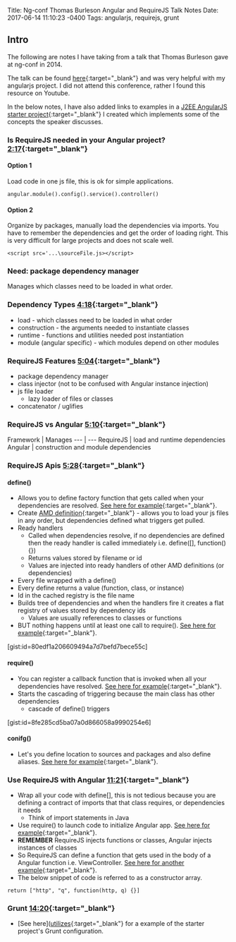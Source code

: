 Title: Ng-conf Thomas Burleson Angular and RequireJS Talk Notes
Date: 2017-06-14 11:10:23 -0400
Tags: angularjs, requirejs, grunt

## Intro

<!-- PELICAN_BEGIN_SUMMARY -->
The following are notes I have taking from a talk that Thomas Burleson gave at ng-conf in 2014.
<!-- PELICAN_END_SUMMARY -->
The talk can be found [here](https://www.youtube.com/watch?v=4yulGISBF8w){:target="_blank"} and was very helpful with my angularjs project.  I did not attend this conference, rather I found this resource on Youtube.

In the below notes, I have also added links to examples in a [J2EE AngularJS starter project](https://github.com/rossgodwin/rg-archetype-j2ee-angularjs){:target="_blank"} I created which implements some of the concepts the speaker discusses.

### Is RequireJS needed in your Angular project? [2:17](https://www.youtube.com/watch?v=4yulGISBF8w#t=02m17s){:target="_blank"}

#### Option 1

Load code in one js file, this is ok for simple applications.

```angular.module().config().service().controller()```

#### Option 2

Organize by packages, manually load the dependencies via imports.  You have to remember the dependencies and get the order of loading right.  This is very difficult for large projects and does not scale well.

```<script src='...\sourceFile.js></script>```

### Need: package dependency manager

Manages which classes need to be loaded in what order.

### Dependency Types [4:18](https://www.youtube.com/watch?v=4yulGISBF8w#t=04m18s){:target="_blank"}

* load - which classes need to be loaded in what order
* construction - the arguments needed to instantiate classes
* runtime - functions and utilities needed post instantiation
* module (angular specific) - which modules depend on other modules

### RequireJS Features [5:04](https://www.youtube.com/watch?v=4yulGISBF8w#t=05m04s){:target="_blank"}

* package dependency manager
* class injector (not to be confused with Angular instance injection)
* js file loader
    * lazy loader of files or classes
* concatenator / uglifies

### RequireJS vs Angular [5:10](https://www.youtube.com/watch?v=4yulGISBF8w#t=05m10s){:target="_blank"}

<div class="article_content_table0" markdown=1>
Framework | Manages
--- | ---
RequireJS | load and runtime dependencies
Angular | construction and module dependencies
</div>

### RequireJS Apis [5:28](https://www.youtube.com/watch?v=4yulGISBF8w#t=05m28s){:target="_blank"}

#### **define()**

* Allows you to define factory function that gets called when your dependencies are resolved.  [See here for example](https://github.com/rossgodwin/rg-archetype-j2ee-angularjs/blob/62336a6e6a6c4f8e234f6e52e8c07da315dc8c25/WebContent/client/src/app/public/MainModule.js#L1){:target="_blank"}.
* Create [AMD definition](https://github.com/amdjs/amdjs-api/wiki/AMD){:target="_blank"} - allows you to load your js files in any order, but dependencies defined what triggers get pulled.
* Ready handlers
    * Called when dependencies resolve, if no dependencies are defined then the ready handler is called immediately i.e. define([], function(){})
    * Returns values stored by filename or id
    * Values are injected into ready handlers of other AMD definitions (or dependencies)
* Every file wrapped with a define()
* Every define returns a value (function, class, or instance)
* Id in the cached registry is the file name
* Builds tree of dependencies and when the handlers fire it creates a flat registry of values stored by dependency ids
    * Values are usually references to classes or functions
* BUT nothing happens until at least one call to require().  [See here for example](https://github.com/rossgodwin/rg-archetype-j2ee-angularjs/blob/62336a6e6a6c4f8e234f6e52e8c07da315dc8c25/WebContent/client/src/assets/js/boot-public.js#L47){:target="_blank"}.

[gist:id=80edf1a206609494a7d7befd7bece55c]

#### **require()**

* You can register a callback function that is invoked when all your dependencies have resolved.  [See here for example](https://github.com/rossgodwin/rg-archetype-j2ee-angularjs/blob/62336a6e6a6c4f8e234f6e52e8c07da315dc8c25/WebContent/client/src/assets/js/boot-public.js#L47){:target="_blank"}.
* Starts the cascading of triggering because the main class has other dependencies
    * cascade of define() triggers

[gist:id=8fe285cd5ba07a0d866058a9990254e6]

#### **conifg()**

* Let's you define location to sources and packages and also define aliases.  [See here for example](https://github.com/rossgodwin/rg-archetype-j2ee-angularjs/blob/62336a6e6a6c4f8e234f6e52e8c07da315dc8c25/WebContent/client/src/assets/js/boot-public.js#L24){:target="_blank"}.

### Use RequireJS with Angular [11:21](https://www.youtube.com/watch?v=4yulGISBF8w#t=11m21s){:target="_blank"}

* Wrap all your code with define[], this is not tedious because you are defining a contract of imports that that class requires, or dependencies it needs
    * Think of import statements in Java
* Use require() to launch code to initialize Angular app.  [See here for example](https://github.com/rossgodwin/rg-archetype-j2ee-angularjs/blob/62336a6e6a6c4f8e234f6e52e8c07da315dc8c25/WebContent/client/src/assets/js/boot-public.js#L47){:target="_blank"}.
* **REMEMBER** RequireJS injects functions or classes, Angular injects instances of classes
* So RequireJS can define a function that gets used in the body of a Angular function i.e. ViewController.  [See here for another example](https://github.com/rossgodwin/rg-archetype-j2ee-angularjs/blob/master/WebContent/client/src/app/public/login/LoginController.js){:target="_blank"}.
* The below snippet of code is referred to as a constructor array.

```return ["http", "q", function(http, q) {}]```

### Grunt [14:20](https://www.youtube.com/watch?v=4yulGISBF8w#t=14m20s){:target="_blank"}

* [See here]([utilizes](https://github.com/rossgodwin/rg-archetype-j2ee-angularjs/tree/master/WebContent/client/build){:target="_blank"} for a example of the starter project's Grunt configuration.